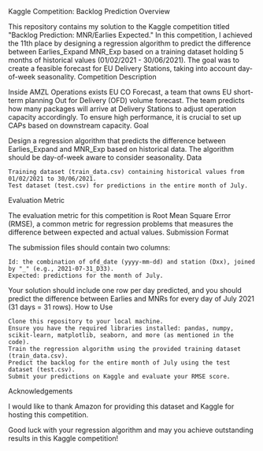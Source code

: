 Kaggle Competition: Backlog Prediction
Overview

This repository contains my solution to the Kaggle competition titled "Backlog Prediction: MNR/Earlies Expected." In this competition, I achieved the 11th place by designing a regression algorithm to predict the difference between Earlies_Expand MNR_Exp based on a training dataset holding 5 months of historical values (01/02/2021 - 30/06/2021). The goal was to create a feasible forecast for EU Delivery Stations, taking into account day-of-week seasonality.
Competition Description

Inside AMZL Operations exists EU CO Forecast, a team that owns EU short-term planning Out for Delivery (OFD) volume forecast. The team predicts how many packages will arrive at Delivery Stations to adjust operation capacity accordingly. To ensure high performance, it is crucial to set up CAPs based on downstream capacity.
Goal

Design a regression algorithm that predicts the difference between Earlies_Expand and MNR_Exp based on historical data. The algorithm should be day-of-week aware to consider seasonality.
Data

    Training dataset (train_data.csv) containing historical values from 01/02/2021 to 30/06/2021.
    Test dataset (test.csv) for predictions in the entire month of July.

Evaluation Metric

The evaluation metric for this competition is Root Mean Square Error (RMSE), a common metric for regression problems that measures the difference between expected and actual values.
Submission Format

The submission files should contain two columns:

    Id: the combination of ofd_date (yyyy-mm-dd) and station (Dxx), joined by "_" (e.g., 2021-07-31_D33).
    Expected: predictions for the month of July.

Your solution should include one row per day predicted, and you should predict the difference between Earlies and MNRs for every day of July 2021 (31 days = 31 rows).
How to Use

    Clone this repository to your local machine.
    Ensure you have the required libraries installed: pandas, numpy, scikit-learn, matplotlib, seaborn, and more (as mentioned in the code).
    Train the regression algorithm using the provided training dataset (train_data.csv).
    Predict the backlog for the entire month of July using the test dataset (test.csv).
    Submit your predictions on Kaggle and evaluate your RMSE score.

Acknowledgements

I would like to thank Amazon for providing this dataset and Kaggle for hosting this competition.

Good luck with your regression algorithm and may you achieve outstanding results in this Kaggle competition!

